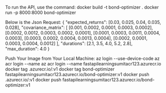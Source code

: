 
To run the API, use the command:
docker build -t bond-optimizer .
docker run -p 8000:8000 bond-optimizer

Below is the Json Request: 
{
  "expected_returns": [0.03, 0.025, 0.04, 0.035, 0.028],
  "covariance_matrix": [
    [0.001, 0.0002, 0.0001, 0.0003, 0.0002],
    [0.0002, 0.0012, 0.0003, 0.0002, 0.0001],
    [0.0001, 0.0003, 0.0011, 0.0004, 0.0003],
    [0.0003, 0.0002, 0.0004, 0.0013, 0.0004],
    [0.0002, 0.0001, 0.0003, 0.0004, 0.0012]
  ],
  "durations": [2.1, 3.5, 4.0, 5.2, 2.8],
  "max_duration": 4.0
}

Push Your Image from Your Local Machine:
    az login --use-device-code
    az acr login --name <your-acr-name>
    az acr login --name fastapilearningsumitacr123.azurecr.io
    docker tag <your-local-image> <your-acr-name>.azurecr.io/<your-image-name>:v1
    docker tag bond-optimizer fastapilearningsumitacr123.azurecr.io/bond-optimizer:v1
    docker push <your-acr-name>.azurecr.io/<your-image-name>:v1
    docker push fastapilearningsumitacr123.azurecr.io/bond-optimizer:v1

